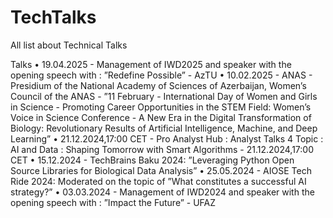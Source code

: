 # TechTalks
All list about Technical Talks


Talks
• 19.04.2025 - Management of IWD2025 and speaker with the opening speech with : ”Redefine Possible” - AzTU
• 10.02.2025 - ANAS - Presidium of the National Academy of Sciences of Azerbaijan, Women’s Council of the ANAS - ”11 February - International Day of Women and Girls in Science - Promoting Career Opportunities in the STEM Field: Women’s Voice in Science Conference - A New Era in the Digital Transformation of Biology: Revolutionary
Results of Artificial Intelligence, Machine, and Deep Learning”
• 21.12.2024,17:00 CET - Pro Analyst Hub : Analyst Talks 4 Topic : AI and Data : Shaping Tomorrow with Smart Algorithms - 21.12.2024,17:00 CET
• 15.12.2024 - TechBrains Baku 2024: ”Leveraging Python Open Source Libraries for Biological Data Analysis”
• 25.05.2024 - AIOSE Tech Ride 2024: Moderated on the topic of ”What constitutes a successful AI strategy?”
• 03.03.2024 - Management of IWD2024 and speaker with the opening speech with : ”Impact the Future” - UFAZ
